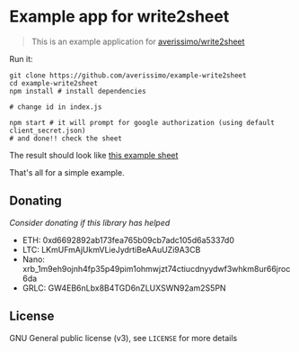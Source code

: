 # Example app for write2sheet

> This is an example application for [averissimo/write2sheet](https://github.com/averissimo/write2sheet)

Run it:

```
git clone https://github.com/averissimo/example-write2sheet
cd example-write2sheet
npm install # install dependencies

# change id in index.js

npm start # it will prompt for google authorization (using default client_secret.json)
# and done!! check the sheet
```

The result should look like [this example sheet](https://docs.google.com/spreadsheets/d/1PxQIe5kwzmRTVvHQoeiY-Ze6N0h99kXC2u4Iw6UsB4k/edit#gid=0)

That's all for a simple example.

## Donating

*Consider donating if this library has helped*

- ETH: 0xd6692892ab173fea765b09cb7adc105d6a5337d0
- LTC: LKmUFmAjUkmVLieJydrtiBeAAuUZi9A3CB
- Nano: xrb_1m9eh9ojnh4fp35p49pim1ohmwjzt74ctiucdnyydwf3whkm8ur66jroc6da
- GRLC: GW4EB6nLbx8B4TGD6nZLUXSWN92am2S5PN

## License

GNU General public license (v3), see `LICENSE` for more details
